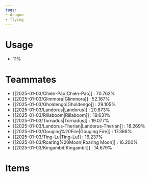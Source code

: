 ```yaml
---
tags:
- dragon
- flying
---
```

# Usage
- 11%
# Teammates
- [[2025-01-03/Chien-Pao|Chien-Pao]] : 70.762%
- [[2025-01-03/Glimmora|Glimmora]] : 52.167%
- [[2025-01-03/Gholdengo|Gholdengo]] : 29.105%
- [[2025-01-03/Landorus|Landorus]] : 20.873%
- [[2025-01-03/Rillaboom|Rillaboom]] : 19.631%
- [[2025-01-03/Tornadus|Tornadus]] : 19.077%
- [[2025-01-03/Landorus-Therian|Landorus-Therian]] : 18.269%
- [[2025-01-03/Gouging%20Fire|Gouging Fire]] : 17.368%
- [[2025-01-03/Ting-Lu|Ting-Lu]] : 16.237%
- [[2025-01-03/Roaring%20Moon|Roaring Moon]] : 16.200%
- [[2025-01-03/Kingambit|Kingambit]] : 14.679%
# Items